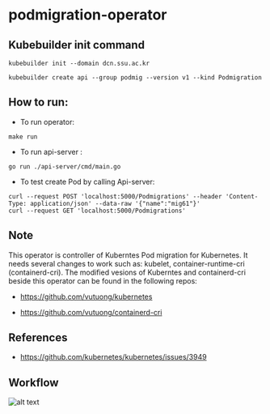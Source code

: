 # podmigration-operator

## Kubebuilder init command
```
kubebuilder init --domain dcn.ssu.ac.kr
```
```
kubebuilder create api --group podmig --version v1 --kind Podmigration
```

## How to run:
* To run operator:
```
make run
```
* To run api-server :
```
go run ./api-server/cmd/main.go
```
* To test create Pod by calling Api-server:
```
curl --request POST 'localhost:5000/Podmigrations' --header 'Content-Type: application/json' --data-raw '{"name":"mig61"}'
curl --request GET 'localhost:5000/Podmigrations'
```
## Note
This operator is controller of Kuberntes Pod migration for Kubernetes. It needs several changes to work such as: kubelet, container-runtime-cri (containerd-cri). The modified vesions of Kuberntes and containerd-cri beside this operator can be found in the following repos:

* https://github.com/vutuong/kubernetes


* https://github.com/vutuong/containerd-cri

## References
* https://github.com/kubernetes/kubernetes/issues/3949

## Workflow
![alt text](https://github.com/SSU-DCN/podmigration-operator/blob/main/podmigration.jpg?raw=true)

